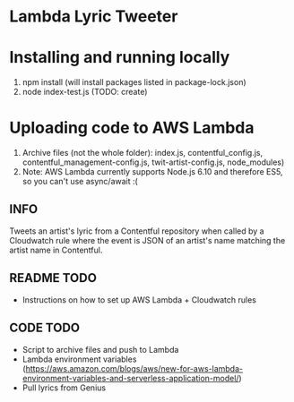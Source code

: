 Lambda Lyric Tweeter
==============================

# Installing and running locally
1. npm install (will install packages listed in package-lock.json)
2. node index-test.js (TODO: create)

# Uploading code to AWS Lambda
1. Archive files (not the whole folder): index.js, contentful_config.js, contentful_management-config.js, twit-artist-config.js, node_modules)
2. Note: AWS Lambda currently supports Node.js 6.10 and therefore ES5, so you can't use async/await :(

INFO
------------------------------
Tweets an artist's lyric from a Contentful repository when called by a Cloudwatch rule where the event is JSON of an artist's name matching the artist name in Contentful.

README TODO
------------------------------
- Instructions on how to set up AWS Lambda + Cloudwatch rules

CODE TODO
------------------------------
- Script to archive files and push to Lambda
- Lambda environment variables (https://aws.amazon.com/blogs/aws/new-for-aws-lambda-environment-variables-and-serverless-application-model/)
- Pull lyrics from Genius
